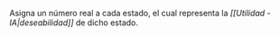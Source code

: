 Asigna un número real a cada estado, el cual representa la *[[Utilidad - IA|deseabilidad]]* de dicho estado.